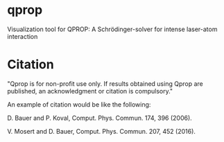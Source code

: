 # qprop
Visualization tool for QPROP: A Schrödinger-solver for intense laser-atom interaction


# Citation
"Qprop is for non-profit use only. If results obtained using Qprop are published, an acknowledgment or citation is compulsory."

An example of citation would be like the following:

D. Bauer and P. Koval, Comput. Phys. Commun. 174, 396 (2006).

V. Mosert and D. Bauer, Comput. Phys. Commun. 207, 452 (2016).

